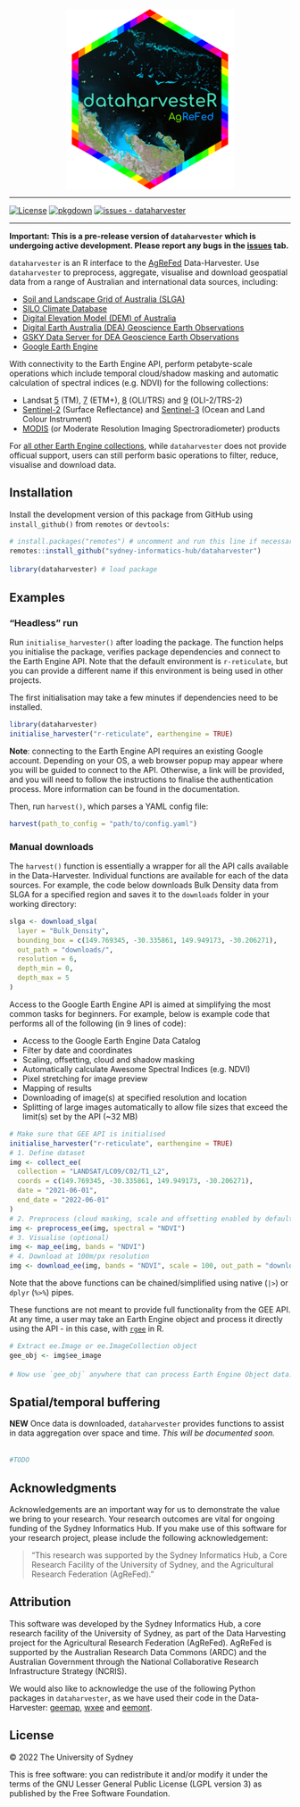 
<!-- README.md is generated from README.Rmd. Please edit that file -->

<img src="man/figures/logo_r.png" width="300" style="display: block; margin: auto;" />

------------------------------------------------------------------------

<!-- badges: start -->

[![License](https://img.shields.io/badge/License-GPLV3-blue)](#license)
[![pkgdown](https://github.com/Sydney-Informatics-Hub/dataharvester/actions/workflows/pkgdown.yaml/badge.svg)](https://github.com/Sydney-Informatics-Hub/dataharvester/actions/workflows/pkgdown.yaml)
[![issues -
dataharvester](https://img.shields.io/github/issues/Sydney-Informatics-Hub/dataharvester)](https://github.com/Sydney-Informatics-Hub/dataharvester/issues)
<!-- badges: end -->

------------------------------------------------------------------------

**Important: This is a pre-release version of `dataharvester` which is
undergoing active development. Please report any bugs in the
[issues](https://github.com/Sydney-Informatics-Hub/dataharvester/issues)
tab.**

`dataharvester` is an R interface to the
[AgReFed](https://www.agrefed.org.au/) Data-Harvester. Use
`dataharvester` to preprocess, aggregate, visualise and download
geospatial data from a range of Australian and international data
sources, including:

-   [Soil and Landscape Grid of Australia (SLGA)](https://is.gd/i8nF0Z)
-   [SILO Climate Database](https://is.gd/ifJ8tB)
-   [Digital Elevation Model (DEM) of Australia](https://is.gd/ZLFwGs)
-   [Digital Earth Australia (DEA) Geoscience Earth
    Observations](https://is.gd/gRSlVG)
-   [GSKY Data Server for DEA Geoscience Earth
    Observations](https://is.gd/zFHxfD)
-   [Google Earth Engine](https://is.gd/VdO3Jx)

With connectivity to the Earth Engine API, perform petabyte-scale
operations which include temporal cloud/shadow masking and automatic
calculation of spectral indices (e.g. NDVI) for the following
collections:

-   Landsat
    [5](https://developers.google.com/earth-engine/datasets/catalog/landsat-5)
    (TM),
    [7](https://developers.google.com/earth-engine/datasets/catalog/landsat-7)
    (ETM+),
    [8](https://developers.google.com/earth-engine/datasets/catalog/landsat-8)
    (OLI/TRS) and
    [9](https://developers.google.com/earth-engine/datasets/catalog/landsat-9)
    (OLI-2/TRS-2)
-   [Sentinel-2](https://developers.google.com/earth-engine/datasets/catalog/sentinel-2)
    (Surface Reflectance) and
    [Sentinel-3](https://developers.google.com/earth-engine/datasets/catalog/COPERNICUS_S3_OLCI)
    (Ocean and Land Colour Instrument)
-   [MODIS](https://developers.google.com/earth-engine/datasets/catalog/modis)
    (or Moderate Resolution Imaging Spectroradiometer) products

For [all other Earth Engine
collections](https://developers.google.com/earth-engine/datasets/),
while `dataharvester` does not provide officual support, users can still
perform basic operations to filter, reduce, visualise and download data.

## Installation

Install the development version of this package from GitHub using
`install_github()` from `remotes` or `devtools`:

``` r
# install.packages("remotes") # uncomment and run this line if necessary
remotes::install_github("sydney-informatics-hub/dataharvester")

library(dataharvester) # load package
```

## Examples

### “Headless” run

Run `initialise_harvester()` after loading the package. The function
helps you initialise the package, verifies package dependencies and
connect to the Earth Engine API. Note that the default environment is
`r-reticulate`, but you can provide a different name if this environment
is being used in other projects.

The first initialisation may take a few minutes if dependencies need to
be installed.

``` r
library(dataharvester)
initialise_harvester("r-reticulate", earthengine = TRUE)
```

**Note**: connecting to the Earth Engine API requires an existing Google
account. Depending on your OS, a web browser popup may appear where you
will be guided to connect to the API. Otherwise, a link will be
provided, and you will need to follow the instructions to finalise the
authentication process. More information can be found in the
documentation.

Then, run `harvest()`, which parses a YAML config file:

``` r
harvest(path_to_config = "path/to/config.yaml")
```

### Manual downloads

The `harvest()` function is essentially a wrapper for all the API calls
available in the Data-Harvester. Individual functions are available for
each of the data sources. For example, the code below downloads Bulk
Density data from SLGA for a specified region and saves it to the
`downloads` folder in your working directory:

``` r
slga <- download_slga(
  layer = "Bulk_Density",
  bounding_box = c(149.769345, -30.335861, 149.949173, -30.206271),
  out_path = "downloads/",
  resolution = 6,
  depth_min = 0,
  depth_max = 5
)
```

Access to the Google Earth Engine API is aimed at simplifying the most
common tasks for beginners. For example, below is example code that
performs all of the following (in 9 lines of code):

-   Access to the Google Earth Engine Data Catalog
-   Filter by date and coordinates
-   Scaling, offsetting, cloud and shadow masking
-   Automatically calculate Awesome Spectral Indices (e.g. NDVI)
-   Pixel stretching for image preview
-   Mapping of results
-   Downloading of image(s) at specified resolution and location
-   Splitting of large images automatically to allow file sizes that
    exceed the limit(s) set by the API (\~32 MB)

``` r
# Make sure that GEE API is initialised
initialise_harvester("r-reticulate", earthengine = TRUE)
# 1. Define dataset
img <- collect_ee(
  collection = "LANDSAT/LC09/C02/T1_L2",
  coords = c(149.769345, -30.335861, 149.949173, -30.206271),
  date = "2021-06-01",
  end_date = "2022-06-01"
)
# 2. Preprocess (cloud masking, scale and offsetting enabled by default)
img <- preprocess_ee(img, spectral = "NDVI")
# 3. Visualise (optional)
img <- map_ee(img, bands = "NDVI")
# 4. Download at 100m/px resolution
img <- download_ee(img, bands = "NDVI", scale = 100, out_path = "downloads/")
```

Note that the above functions can be chained/simplified using native
(`|>`) or `dplyr` (`%>%`) pipes.

These functions are not meant to provide full functionality from the GEE
API. At any time, a user may take an Earth Engine object and process it
directly using the API - in this case, with
[`rgee`](https://github.com/r-spatial/rgee) in R.

``` r
# Extract ee.Image or ee.ImageCollection object
gee_obj <- img$ee_image

# Now use `gee_obj` anywhere that can process Earth Engine Object data...
```

## Spatial/temporal buffering

**NEW** Once data is downloaded, `dataharvester` provides functions to
assist in data aggregation over space and time. *This will be documented
soon.*

``` r

#TODO
```

## Acknowledgments

Acknowledgements are an important way for us to demonstrate the value we
bring to your research. Your research outcomes are vital for ongoing
funding of the Sydney Informatics Hub. If you make use of this software
for your research project, please include the following acknowledgement:

> “This research was supported by the Sydney Informatics Hub, a Core
> Research Facility of the University of Sydney, and the Agricultural
> Research Federation (AgReFed).”

## Attribution

This software was developed by the Sydney Informatics Hub, a core
research facility of the University of Sydney, as part of the Data
Harvesting project for the Agricultural Research Federation (AgReFed).
AgReFed is supported by the Australian Research Data Commons (ARDC) and
the Australian Government through the National Collaborative Research
Infrastructure Strategy (NCRIS).

We would also like to acknowledge the use of the following Python
packages in `dataharvester`, as we have used their code in the
Data-Harvester: [geemap](https://github.com/giswqs/geemap),
[wxee](https://github.com/aazuspan/wxee) and
[eemont](https://github.com/davemlz/eemont).

## License

© 2022 The University of Sydney

This is free software: you can redistribute it and/or modify it under
the terms of the GNU Lesser General Public License (LGPL version 3) as
published by the Free Software Foundation.
